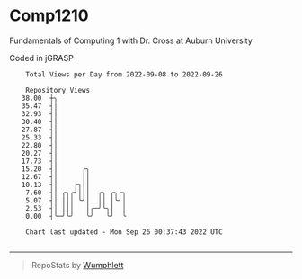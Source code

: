 # Comp1210
Fundamentals of Computing 1 with Dr. Cross at Auburn University

Coded in jGRASP

```
    Total Views per Day from 2022-09-08 to 2022-09-26

    Repository Views
   38.00  ┼╮
   35.47  ┤│
   32.93  ┤│
   30.40  ┤│
   27.87  ┤│
   25.33  ┤│
   22.80  ┤│
   20.27  ┤│
   17.73  ┤│
   15.20  ┤│      ╭╮
   12.67  ┤│      ││
   10.13  ┤│    ╭╮││
    7.60  ┤│ ╭╮╭╯│││  ╭╮ ╭╮╭╮
    5.07  ┤│ │││ ╰╯│  ││ │╰╯│
    2.53  ┤│ │││   │╭─╯╰╮│  │
    0.00  ┤╰─╯╰╯   ╰╯   ╰╯  ╰

    Chart last updated - Mon Sep 26 00:37:43 2022 UTC
    
```

---

> RepoStats by [Wumphlett](https://github.com/Wumphlett)
